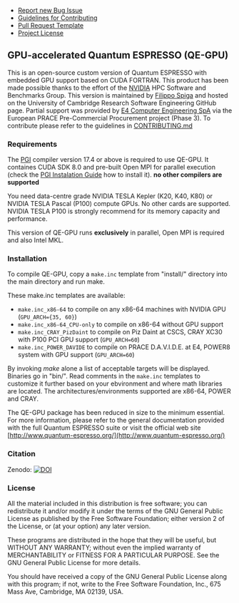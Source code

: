 - [Report new Bug Issue](https://github.com/RSE-Cambridge/qe-gpu/issues/new)
- [Guidelines for Contributing](CONTRIBUTING.md)
- [Pull Request Template](.github/PULL_REQUEST_TEMPLATE.md)
- [Project License](License)


## GPU-accelerated Quantum ESPRESSO (QE-GPU)

This is an open-source custom version of Quantum ESPRESSO with embedded GPU
support based on CUDA FORTRAN. This product has been made possible thanks to
the effort of the [NVIDIA](http://www.nvidia.com/page/home.html) HPC Software
and Benchmarks Group. This version is maintained by
[Filippo Spiga](https://github.com/fspiga) and hosted on the University of
Cambridge Research Software Engineering GitHub page. Partial support was
provided by [E4 Computer Engineering SpA](https://www.e4company.com/en/) via
the European PRACE Pre-Commercial Procurement project (Phase 3). To contribute
please refer to the guidelines in [CONTRIBUTING.md](CONTRIBUTING.md)


### Requirements

The [PGI](http://www.pgroup.com/products/community.htm) compiler version 17.4 
or above is required to use QE-GPU. It containes CUDA SDK 8.0 and pre-built 
Open MPI for parallel execution (check the
[PGI Instalation Guide](http://www.pgroup.com/doc/pgiinstall174.pdf) how to 
install it). **no other compilers are supported**

You need data-centre grade NVIDIA TESLA Kepler (K20, K40, K80) or NVIDIA TESLA
Pascal (P100) compute GPUs. No other cards are supported. NVIDIA TESLA P100 is
strongly recommend for its memory capacity and performance.

This version of QE-GPU runs **exclusively** in parallel, Open MPI is required
and also Intel MKL.


### Installation

To compile QE-GPU, copy a `make.inc` template from "install/" directory into the main directory and run make.

These make.inc templates are available:
* `make.inc_x86-64` to compile on any x86-64 machines with NVIDIA GPU (`GPU_ARCH={35, 60}`)
* `make.inc_x86-64_CPU-only` to compile on x86-64 without GPU support
* `make.inc_CRAY_PizDaint` to compile on Piz Daint at CSCS, CRAY XC30 with P100 PCI GPU support (`GPU_ARCH=60`)
* `make.inc_POWER_DAVIDE` to compile on PRACE D.A.V.I.D.E. at E4, POWER8 system with GPU support (`GPU_ARCH=60`)

By invoking _make_ alone a list of acceptable targets will be displayed. Binaries go in "bin/". Read comments in the `make.inc` templates to customize it further based on your ebvironment and where math libraries are located. The architectures/environments supported are x86-64, POWER and CRAY.

The QE-GPU package has been reduced in size to the minimum essential. For more
information, please refer to the general documentation provided with the full
Quantum ESPRESSO suite or visit the official web site
[http://www.quantum-espresso.org/](http://www.quantum-espresso.org/)


### Citation

Zenodo: [![DOI](https://zenodo.org/badge/80047177.svg)](https://zenodo.org/badge/latestdoi/80047177)



### License

All the material included in this distribution is free software; you can
redistribute it and/or modify it under the terms of the GNU General Public
License as published by the Free Software Foundation; either version 2 of the
License, or (at your option) any later version.

These programs are distributed in the hope that they will be useful, but
WITHOUT ANY WARRANTY; without even the implied warranty of MERCHANTABILITY or
FITNESS FOR A PARTICULAR PURPOSE. See the GNU General Public License for more
details.

You should have received a copy of the GNU General Public License along with
this program; if not, write to the Free Software Foundation, Inc., 675 Mass
Ave, Cambridge, MA 02139, USA.
